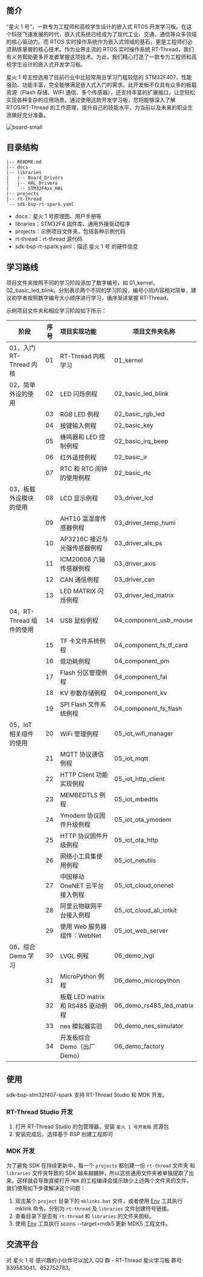 ## 简介

“星火 1 号”，一款专为工程师和高校学生设计的嵌入式 RTOS 开发学习板。在这个科技飞速发展的时代，嵌入式系统已经成为了现代工业、交通、通信等众多领域的核心驱动力。而 RTOS 实时操作系统作为嵌入式领域的基石，更是工程师们必须熟练掌握的核心技术。作为业界主流的 RTOS 实时操作系统 RT-Thread，我们有义务帮助更多开发者掌握这项技术。为此，我们精心打造了一款专为工程师和高校学生设计的嵌入式开发学习板。

星火 1 号主控选用了目前行业中比较常用且学习门槛较低的 STM32F407，性能强劲、功能丰富，完全能够满足嵌入式入门的需求。此开发板不仅具有众多的板载资源（Flash 存储、WIFI 通信、多个传感器），还支持丰富的扩展接口，让您轻松实现各种复杂的应用场景。通过使用这款开发学习板，您将能够深入了解 RTOS/RT-Thread 的工作原理，提升自己的技能水平，为当前以及未来的职业生涯做好充分准备。

![board-small](docs/images/board-small.jpg)

## 目录结构

```
|-- README.md
|-- docs
|-- libraries
|   |-- Board_Drivers
|   |-- HAL_Drivers
|   `-- STM32F4xx_HAL
|-- projects
|-- rt-thread
`-- sdk-bsp-rt-spark.yaml
```

- docs：星火 1 号原理图、用户手册等
- libraries：STM32F4 固件库、通用外接驱动程序
- projects：示例项目文件夹，包括各种示例代码
- rt-thread：rt-thread 源代码
- sdk-bsp-rt-spark.yaml：描述 星火 1 号 的硬件信息

## 学习路线

项目文件夹按照不同的学习阶段添加了数字编号，如 01_kernel，02_basic_led_blink，分别表示两个不同的学习阶段，编号小则内容相对简单，建议初学者按照数字编号大小顺序进行学习，循序渐进掌握 RT-Thread。

示例项目文件夹和相应学习阶段如下所示：


| 阶段                     | 序号 | 项目实现功能                      | 项目文件夹名称           |
| ------------------------ | ---- | :-------------------------------- | ------------------------ |
| 01，入门 RT-Thread 内核  | 01   | RT-Thread 内核学习                | 01_kernel                |
| 02，简单外设的使用       | 02   | LED 闪烁例程                      | 02_basic_led_blink       |
|                          | 03   | RGB LED 例程                      | 02_basic_rgb_led         |
|                          | 04   | 按键输入例程                      | 02_basic_key             |
|                          | 05   | 蜂鸣器和 LED 控制例程             | 02_basic_irq_beep        |
|                          | 06   | 红外遥控例程                      | 02_basic_ir              |
|                          | 07   | RTC 和 RTC 闹钟的使用例程         | 02_basic_rtc             |
| 03，板载外设模块的使用   | 08   | LCD 显示例程                      | 03_driver_lcd            |
|                          | 09   | AHT10 温湿度传感器例程            | 03_driver_temp_humi      |
|                          | 10   | AP3216C 接近与光强传感器例程      | 03_driver_als_ps         |
|                          | 11   | ICM20608 六轴传感器例程           | 03_driver_axis           |
|                          | 12   | CAN 通信例程                      | 03_driver_can            |
|                          | 13   | LED MATRIX 闪烁例程               | 03_driver_led_matrix     |
| 04，RT-Thread 组件的使用 | 14   | USB 鼠标例程                      | 04_component_usb_mouse   |
|                          | 15   | TF 卡文件系统例程                 | 04_component_fs_tf_card  |
|                          | 16   | 低功耗例程                        | 04_component_pm          |
|                          | 17   | Flash 分区管理例程                | 04_component_fal         |
|                          | 18   | KV 参数存储例程                   | 04_component_kv          |
|                          | 19   | SPI Flash 文件系统例程            | 04_component_fs_flash    |
| 05，IoT 相关组件的使用   | 20   | WiFi 管理例程                     | 05_iot_wifi_manager      |
|                          | 21   | MQTT 协议通信例程                 | 05_iot_mqtt              |
|                          | 22   | HTTP Client 功能实现例程          | 05_iot_http_client       |
|                          | 23   | MEMBEDTLS 例程                    | 05_iot_mbedtls           |
|                          | 24   | Ymodem 协议固件升级例程           | 05_iot_ota_ymodem        |
|                          | 25   | HTTP 协议固件升级例程             | 05_iot_ota_http          |
|                          | 26   | 网络小工具集使用例程              | 05_iot_netutils          |
|                          | 27   | 中国移动 OneNET 云平台接入例程    | 05_iot_cloud_onenet      |
|                          | 28   | 阿里云物联网平台接入例程          | 05_iot_cloud_ali_iotkit  |
|                          | 29   | 使用 Web 服务器组件：WebNet       | 05_iot_web_server        |
| 06，综合 Demo 学习       | 30   | LVGL 例程                         | 06_demo_lvgl             |
|                          | 31   | MicroPython 例程                  | 06_demo_micropython      |
|                          | 32   | 板载 LED matrix 和 RS485 驱动例程 | 06_demo_rs485_led_matrix |
|                          | 33   | nes 模拟器实验                    | 06_demo_nes_simulator    |
|                          | 34   | 开发板综合 Demo（出厂 Demo）      | 06_demo_factory          |

## 使用

sdk-bsp-stm32f407-spark 支持 RT-Thread Studio 和 MDK 开发。

### RT-Thread Studio 开发

1. 打开 RT-Thread Studio 的包管理器，安装 ` 星火 1 号开发板 ` 资源包
2. 安装完成后，选择基于 BSP 创建工程即可

### MDK 开发

为了避免 SDK 在持续更新中，每一个 `projects` 都创建一份 `rt-thread` 文件夹 和 `libraries` 文件夹导致的 SDK 越来越臃肿，所以这些通用文件夹被单独提取了出来。这样就会导致直接打开 `MDK` 的工程编译会提示缺少上述两个文件夹的文件，我们使用如下步骤解决这个问题：

1. 双击某个 `project` 目录下的 `mklinks.bat` 文件，或者使用 [Env](https://club.rt-thread.org/ask/question/5699.html) 工具执行 mklink 命令，分别为 `rt-thread` 及 `libraries` 文件创建符号链接。
2. 查看目录下是否有 `rt-thread` 和 `libraries` 的文件夹图标。
3. 使用 [Env](https://club.rt-thread.org/ask/question/5699.html) 工具执行 scons --target=mdk5 更新 MDK5 工程文件。

## 交流平台

对 星火 1 号 感兴趣的小伙伴可以加入 QQ 群 - RT-Thread 星火学习板 群号: 839583041、852752783。

